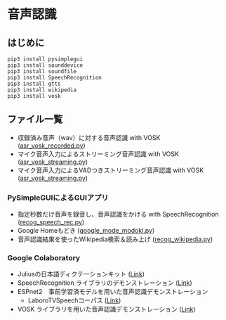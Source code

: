 # 音声認識

## はじめに
```
pip3 install pysimplegui
pip3 install sounddevice
pip3 install soundfile
pip3 install SpeechRecognition
pip3 install gtts
pip3 install wikipedia
pip3 install vosk
```

## ファイル一覧
- 収録済み音声（wav）に対する音声認識 with VOSK ([asr_vosk_recorded.py](https://github.com/tam17aki/speech_process_exercise/blob/master/SpeechRecognition/asr_vosk_recorded.py))
- マイク音声入力によるストリーミング音声認識 with VOSK ([asr_vosk_streaming.py](https://github.com/tam17aki/speech_process_exercise/blob/master/SpeechRecognition/asr_vosk_streaming.py))
- マイク音声入力によるVADつきストリーミング音声認識 with VOSK ([asr_vosk_streaming.py](https://github.com/tam17aki/speech_process_exercise/blob/master/SpeechRecognition/asr_vosk_streaming_vad.py))

### PySimpleGUIによるGUIアプリ
- 指定秒数だけ音声を録音し、音声認識をかける with SpeechRecognition ([recog_speech_rec.py](https://github.com/tam17aki/speech_process_exercise/blob/master/SpeechRecognition/recog_speech_rec.py))
- Google Homeもどき ([google_mode_modoki.py](https://github.com/tam17aki/speech_process_exercise/blob/master/SpeechRecognition/google_mode_modoki.py))
- 音声認識結果を使ったWikipedia検索＆読み上げ ([recog_wikipedia.py](https://github.com/tam17aki/speech_process_exercise/blob/master/SpeechRecognition/recog_wikipedia.py))

### Google Colaboratory
- Juliusの日本語ディクテーションキット ([Link](https://colab.research.google.com/drive/1pdp9lmzzslLzN95iu69siTkTxMk-hzXf?usp=sharing))
- SpeechRecognition ライブラリのデモンストレーション ([Link](https://colab.research.google.com/drive/1w96tb5SxCPWqnNXaVlFQpaMPzJ24w0F3?usp=sharing)) 
- ESPnet2　事前学習済モデルを用いた音声認識デモンストレーション
  - LaboroTVSpeechコーパス ([Link](https://colab.research.google.com/drive/1xJ96-7JSSPBNJ-bAwysESDcaGvnbblAR?usp=sharing))
- VOSK ライブラリを用いた音声認識デモンストレーション ([Link](https://colab.research.google.com/drive/1Dvhw4H2hT3WxDniX2M8w7q1pae5qgXYy?usp=sharing))
